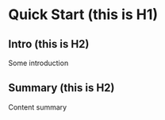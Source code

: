 # Quick Start (this is H1)

## Intro (this is H2)
Some introduction

## Summary (this is H2)
Content summary